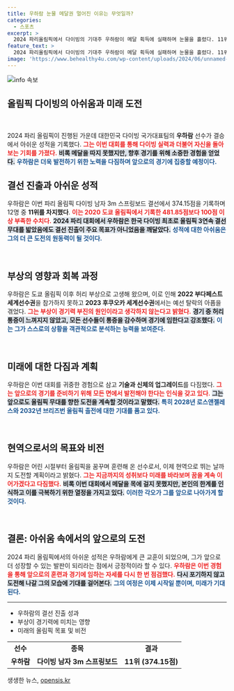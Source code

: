 ```yaml
---
title: 우하람 눈물 메달권 멀어진 이유는 무엇일까?
categories:
  - 스포츠
excerpt: >
  2024 파리올림픽에서 다이빙의 기대주 우하람이 메달 획득에 실패하며 눈물을 흘렸다. 11위로 아쉬움 속에서도, 그는 부상을 이겨내고 앞으로의 도전을 다짐했다. 메달권에 가까워질 것이라는 그의 각오가 더욱 기대를 모은다.
feature_text: >
  2024 파리올림픽에서 다이빙의 기대주 우하람이 메달 획득에 실패하며 눈물을 흘렸다. 11위로 아쉬움 속에서도, 그는 부상을 이겨내고 앞으로의 도전을 다짐했다. 메달권에 가까워질 것이라는 그의 각오가 더욱 기대를 모은다.
image: 'https://www.behealthy4u.com/wp-content/uploads/2024/06/unnamed-file.png'
---
```


<p><img src="https://www.behealthy4u.com/wp-content/uploads/2024/06/unnamed-file.png" alt="info 속보" /></p>

<h2 data-ke-size="size26">올림픽 다이빙의 아쉬움과 미래 도전</h2>

<p data-ke-size="size16">&nbsp;</p>

<p>2024 파리 올림픽이 진행된 가운데 대한민국 다이빙 국가대표팀의 <b>우하람</b> 선수가 결승에서 아쉬운 성적을 기록했다. <b><span style="color: #ee2323;">그는 이번 대회를 통해 다이빙 실력과 더불어 자신을 돌아보는 기회를 가졌다.</span></b> <b><span style="background-color: #21538527;">비록 메달을 따지 못했지만, 향후 경기를 위해 소중한 경험을 얻었다.</span></b> <b><span style="color: #1a5490;">우하람은 더욱 발전하기 위한 노력을 다짐하며 앞으로의 경기에 집중할 예정이다.</span></b></p>

<h2>결선 진출과 아쉬운 성적</h2>

<p>우하람은 이번 파리 올림픽 다이빙 남자 3m 스프링보드 결선에서 374.15점을 기록하며 12명 중 <b>11위를 차지했다</b>. <b><span style="color: #ee2323;">이는 2020 도쿄 올림픽에서 기록한 481.85점보다 100점 이상 부족한 수치다.</span></b> <b><span style="background-color: #21538527;">2024 파리 대회에서 우하람은 한국 다이빙 최초로 올림픽 3연속 결선 무대를 밟았음에도 결선 진출이 주요 목표가 아니었음을 깨달았다.</span></b> <b><span style="color: #1a5490;">성적에 대한 아쉬움은 그의 더 큰 도전의 원동력이 될 것이다.</span></b></p>

<p data-ke-size="size16">&nbsp;</p>

<h2>부상의 영향과 회복 과정</h2>

<p>우하람은 도쿄 올림픽 이후 허리 부상으로 고생해 왔으며, 이로 인해 <b>2022 부다페스트 세계선수권</b>을 참가하지 못하고 <b>2023 후쿠오카 세계선수권</b>에서는 예선 탈락의 아픔을 겪었다. <b><span style="color: #ee2323;">그는 부상이 경기력 부진의 원인이라고 생각하지 않는다고 밝혔다.</span></b> <b><span style="background-color: #21538527;">경기 중 허리 통증이 느껴지지 않았고, 모든 선수들이 통증을 감수하며 경기에 임한다고 강조했다.</span></b> <b><span style="color: #1a5490;">이는 그가 스스로의 상황을 객관적으로 분석하는 능력을 보여준다.</span></b></p>

<p data-ke-size="size16">&nbsp;</p>

<h2>미래에 대한 다짐과 계획</h2>

<p>우하람은 이번 대회를 귀중한 경험으로 삼고 <b>기술과 신체의 업그레이드</b>를 다짐했다. <b><span style="color: #ee2323;">그는 앞으로의 경기를 준비하기 위해 모든 면에서 발전해야 한다는 인식을 갖고 있다.</span></b> <b><span style="background-color: #21538527;">그는 앞으로도 올림픽 무대를 향한 도전을 계속할 것이라고 말했다.</span></b> <b><span style="color: #1a5490;">특히 2028년 로스앤젤레스와 2032년 브리즈번 올림픽 출전에 대한 기대를 품고 있다.</span></b></p>

<p data-ke-size="size16">&nbsp;</p>

<h2>현역으로서의 목표와 비전</h2>

<p>우하람은 어린 시절부터 올림픽을 꿈꾸며 훈련해 온 선수로서, 이제 현역으로 뛰는 날까지 도전할 계획이라고 밝혔다. <b><span style="color: #ee2323;">그는 지금까지의 성취보다 미래를 바라보며 꿈을 계속 이어가겠다고 다짐했다.</span></b> <b><span style="background-color: #21538527;">비록 이번 대회에서 메달을 목에 걸지 못했지만, 본인의 한계를 인식하고 이를 극복하기 위한 열정을 가지고 있다.</span></b> <b><span style="color: #1a5490;">이러한 각오가 그를 앞으로 나아가게 할 것이다.</span></b></p>

<p data-ke-size="size16">&nbsp;</p>

<h2>결론: 아쉬움 속에서의 앞으로의 도전</h2>

<p>2024 파리 올림픽에서의 아쉬운 성적은 우하람에게 큰 교훈이 되었으며, 그가 앞으로 더 성장할 수 있는 발판이 되리라는 점에서 긍정적이라 할 수 있다. <b><span style="color: #ee2323;">우하람은 이번 경험을 통해 앞으로의 훈련과 경기에 임하는 자세를 다시 한 번 점검했다.</span></b> <b><span style="background-color: #21538527;">다시 포기하지 않고 도전해 나갈 그의 모습에 기대를 걸어본다.</span></b> <b><span style="color: #1a5490;">그의 여정은 이제 시작일 뿐이며, 미래가 기대된다.</span></b></p>

<hr/>

<ul>
    <li>우하람의 결선 진출 성과</li>
    <li>부상이 경기력에 미치는 영향</li>
    <li>미래의 올림픽 목표 및 비전</li>
</ul>

<table>
    <tr>
        <td style="text-align: center; height: 17px;"><b>선수</b></td>
        <td style="text-align: center; height: 17px;"><b>종목</b></td>
        <td style="text-align: center; height: 17px;"><b>결과</b></td>
    </tr>
    <tr>
        <td style="text-align: center; height: 17px;"><b>우하람</b></td>
        <td style="text-align: center; height: 17px;"><b>다이빙 남자 3m 스프링보드</b></td>
        <td style="text-align: center; height: 17px;"><b>11위 (374.15점)</b></td>
    </tr>
</table>
생생한 뉴스, <a href="https://opensis.kr" rel="dofollow">opensis.kr</a>


